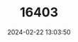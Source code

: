 ---
title: "16403"
category: "Paryphanta hochstetteri"
draft: false
date: 2024-02-22 13:03:50
languages:
  English: ["Hochstetter's Land Snail"]
---